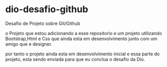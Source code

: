 # dio-desafio-github
Desafio de Projeto sobre Git/Github

o Projeto que estou adicionando a esse repositorio e um projeto utilizando Bootstrap,Html e Css que ainda esta em desenvolvimento junto com um amigo que e designer.

 por tanto o projeto ainda esta em desenvolvimento inicial e essa parte do projeto, esta sendo enviada para que eu conclua o desafio da Dio.

